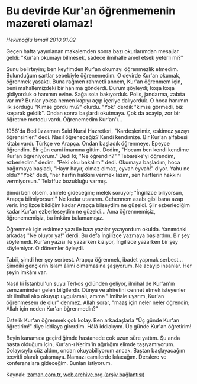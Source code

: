 # Bu devirde Kur'an öğrenmemenin  mazereti olamaz!

*Hekimoğlu İsmail 2010.01.02*

<tr><td class="metin" colspan="2" style="padding-top: 20px; padding-left: 5px; ">Geçen hafta yayınlanan makalemden sonra bazı okurlarımdan mesajlar geldi: "Kur'an okumayı bilmesek, sadece ilmihalle amel etsek yeterli mi?"</td></tr><tr><td class="metin" colspan="2" style="padding-top: 20px; padding-left: 5px; "><p> Şunu belirteyim; ben keyfimden Kur'an okumayı öğrenmezlik etmedim. Bulunduğum şartlar sebebiyle öğrenemedim. O devirde Kur'an okumak, öğrenmek yasaktı. Buna rağmen rahmetli annem, Kur'an öğrenmem için, beni mahallemizdeki bir hanıma gönderdi. Durum şöyleydi; koşa koşa gidiyorduk o hanımın evine. Sağa sola bakıyorduk. Polis, jandarma, zabıta var mı? Bunlar yoksa hemen kapıyı açıp içeriye dalıyorduk. O hoca hanımın ilk sorduğu "Kimse gördü mü?" olurdu. "Yok" derdik "kimse görmedi, biz koşarak geldik". Ondan sonra başlardı okutmaya. Çok da acayip, zor bir öğretme metodu vardı. Öğrenemedim Kur'an'ı...
<p> 1956'da Bediüzzaman Said Nursi Hazretleri, "Kardeşlerimiz, eskimez yazıyı öğrensinler." dedi. Nasıl öğreneceğiz? Kendi kendimize. Bir Kur'an alfabesi kitabı vardı. Türkçe ve Arapça. Ondan başladık öğrenmeye. Epeyce öğrendim. Bir gün cami imamına gittim. Dedim, "Hocam ben kendi kendime Kur'an öğreniyorum." Dedi ki; "Ne öğrendin?" "Tebareke'yi öğrendim, ezberledim." dedim. "Peki oku bakalım." dedi. Okumaya başladım, hoca bağırmaya başladı, "Hayır hayır, olmaz olmaz, eyvah eyvah!" diyor. Yahu ne oldu? "Yok" dedi, "her harfin hakkını vermek lazım, sen harflerin hakkını vermiyorsun." Telaffuz bozukluğu varmış.
<p> Şimdi ben ölsem, ahirete gideceğim; melek soruyor; "İngilizce biliyorsun, Arapça bilmiyorsun!" Ne kadar utanırım. Cehennem azabı gibi bana azap verir. İngilizce bildiğim kadar Arapça bilseydim ne güzeldi. Şiir ezberlediğim kadar Kur'an ezberleseydim ne güzeldi... Ama öğrenmemişiz, öğrenememişiz, bu imkânı bulamamışız.
<p> Öğrenmek için eskimez yazı ile bazı yazılar yazıyordum okulda. Yanımdaki arkadaş "Ne oluyor ya!" derdi. Bu defa İngilizce yazmaya başlardım. Bir şey söylemedi. Kur'an yazısı ile yazarken kızıyor, İngilizce yazarken bir şey söylemiyor. O dönemler öyleydi.
<p> Tabii, şimdi her şey serbest. Arapça öğrenmek, ibadet yapmak serbest... Şimdiki gençlerin İslam âlimi olmamasına şaşıyorum. Ne acayip insanlar. Her şeyin imkânı var.
<p> Nasıl ki İstanbul'un suyu Terkos gölünden geliyor, ilmihal de Kur'an'ın zemzeminden gelen bilgilerdir. Dünya ve ahiretini cennet etmek isteyenler bir ilmihal alıp okuyup uygulamalı, amma "ilmihale uyarım, Kur'an öğrenmesem de olur" denmez. Allah sorar, "maaş için neler neler öğrendin; Allah için neden Kur'an öğrenmedin?" 
<p> Üstelik Kur'an öğrenmek çok kolay. Ben arkadaşlarla "Üç günde Kur'an öğretirim!" diye iddiaya girerdim. Hâlâ iddialıyım. Üç günde Kur'an öğretirim!
<p> Beyin kanaması geçirdiğimde hastanede çok uzun süre yattım. Şu anda hasta olduğum için, Kur'an-ı Kerim'in ağırlığını elimde taşıyamıyorum. Dolayısıyla cüz aldım, ondan okuyabiliyorum ancak. Baştan başlayacağım tecvitli olarak çalışmaya. Namazı camilerde kılacağım. Derslere ve konferanslara gideceğim. Bunları istiyorum. <br/></p></p></p></p></p></p></p></p></td></tr>

Kaynak: [zaman.com.tr](http://zaman.com.tr/yazar.do?yazino=935135), [web.archive.org (arşiv bağlantısı)](http://web.archive.org/web/20100128210529/http://www.zaman.com.tr:80/yazar.do?yazino=935135)
